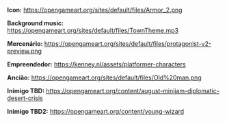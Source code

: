 **Icon:** https://opengameart.org/sites/default/files/Armor_2.png

**Background music:** https://opengameart.org/sites/default/files/TownTheme.mp3

**Mercenário:** https://opengameart.org/sites/default/files/protagonist-v2-preview.png

**Empreendedor:** https://kenney.nl/assets/platformer-characters

**Ancião:** https://opengameart.org/sites/default/files/Old%20man.png

**Inimigo TBD:** https://opengameart.org/content/august-minijam-diplomatic-desert-crisis

**Inimigo TBD2:** https://opengameart.org/content/young-wizard
